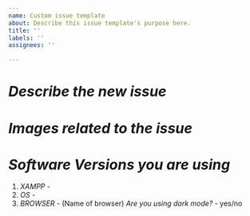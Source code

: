 ```yaml
---
name: Custom issue template
about: Describe this issue template's purpose here.
title: ''
labels: ''
assignees: ''

---
```


# ***Describe the new issue***


# ***Images related to the issue***


# ***Software Versions you are using***
1. *XAMPP* - 
2. *OS* - 
3. *BROWSER* - (Name of browser) *Are you using dark mode?* - yes/no
